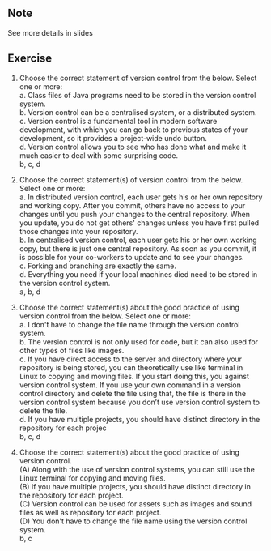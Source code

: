 ## Note
See more details in slides

## Exercise
1. Choose the correct statement of version control from the below. Select one or more:  
a. Class files of Java programs need to be stored in the version control system.  
b. Version control can be a centralised system, or a distributed system.  
c. Version control is a fundamental tool in modern software development, with which you can go back to previous states of your development, so it provides a project-wide undo button.  
d. Version control allows you to see who has done what and make it much easier to deal with some surprising code.  
b, c, d

2. Choose the correct statement(s) of version control from the below. Select one or more:  
a. In distributed version control, each user gets his or her own repository and working copy. After you commit, others have no access to your changes until you push your changes to the central repository. When you update, you do not get others' changes unless you have first pulled those changes into your repository.  
b. In centralised version control, each user gets his or her own working copy, but there is just one central repository. As soon as you commit, it is possible for your co-workers to update and to see your changes.  
c. Forking and branching are exactly the same.  
d. Everything you need if your local machines died need to be stored in the version control system.  
a, b, d

3. Choose the correct statement(s) about the good practice of using version control from the below. Select one or more:  
a. I don't have to change the file name through the version control system.  
b. The version control is not only used for code, but it can also used for other types of files like images.  
c. If you have direct access to the server and directory where your repository is being stored, you can theoretically use like terminal in Linux to copying and moving files. If you start doing this, you against version control system. If you use your own command in a version control directory and delete the file using that, the file is there in the version control system because you don’t use version control system to delete the file.  
d. If you have multiple projects, you should have distinct directory in the repository for each projec  
b, c, d  

4. Choose the correct statement(s) about the good practice of using version control.  
(A) Along with the use of version control systems, you can still use the Linux terminal for copying and moving files.  
(B) If you have multiple projects, you should have distinct directory in the repository for each project.  
(C) Version control can be used for assets such as images and sound files as well as repository for each project.  
(D) You don't have to change the file name using the version control system.  
b, c  

